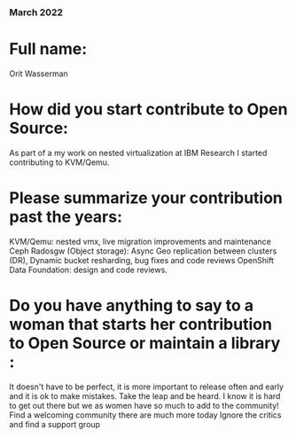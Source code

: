 ### March 2022


# Full name:
Orit Wasserman

[1.2]: http://i.imgur.com/wWzX9uB.png (twitter icon without padding)
[2.2]: https://upload.wikimedia.org/wikipedia/commons/9/91/Octicons-mark-github.svg

[1]: https://twitter.com/OritWas
[2]: https://github.com/oritwas

# How did you start contribute to Open Source:
As part of a my work on nested virtualization at IBM Research I started contributing to KVM/Qemu.

# Please summarize your contribution past the years:
KVM/Qemu: nested vmx, live migration improvements and maintenance
Ceph Radosgw (Object storage): Async Geo replication between clusters (DR), Dynamic bucket resharding, bug fixes and code reviews
OpenShift Data Foundation: design and code reviews.

# Do you have anything to say to a woman that starts her contribution to Open Source or maintain a library :
It doesn't have to be perfect, it is more important to release often and early and it is ok to make mistakes.
Take the leap and be heard. I know it is hard to get out there but we as women have so much to add to the community!
Find a welcoming community there are much more today
Ignore the critics and find a support group
